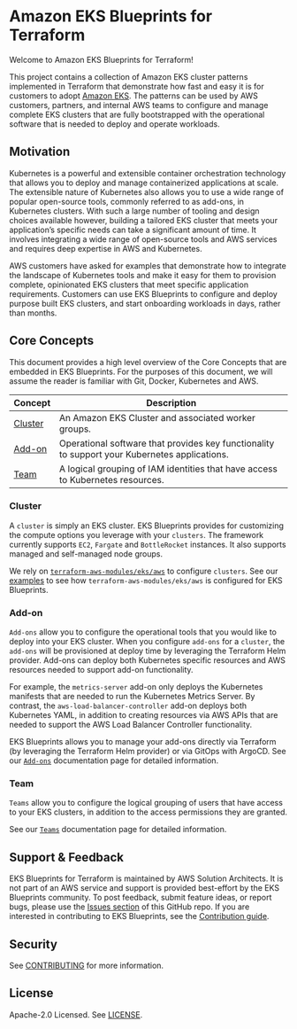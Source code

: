# Amazon EKS Blueprints for Terraform

Welcome to Amazon EKS Blueprints for Terraform!

This project contains a collection of Amazon EKS cluster patterns implemented in Terraform that demonstrate how fast and easy it is for customers to adopt [Amazon EKS](https://aws.amazon.com/eks/). The patterns can be used by AWS customers, partners, and internal AWS teams to configure and manage complete EKS clusters that are fully bootstrapped with the operational software that is needed to deploy and operate workloads.

## Motivation

Kubernetes is a powerful and extensible container orchestration technology that allows you to deploy and manage containerized applications at scale. The extensible nature of Kubernetes also allows you to use a wide range of popular open-source tools, commonly referred to as add-ons, in Kubernetes clusters. With such a large number of tooling and design choices available however, building a tailored EKS cluster that meets your application’s specific needs can take a significant amount of time. It involves integrating a wide range of open-source tools and AWS services and requires deep expertise in AWS and Kubernetes.

AWS customers have asked for examples that demonstrate how to integrate the landscape of Kubernetes tools and make it easy for them to provision complete, opinionated EKS clusters that meet specific application requirements. Customers can use EKS Blueprints to configure and deploy purpose built EKS clusters, and start onboarding workloads in days, rather than months.

## Core Concepts

This document provides a high level overview of the Core Concepts that are embedded in EKS Blueprints. For the purposes of this document, we will assume the reader is familiar with Git, Docker, Kubernetes and AWS.

| Concept                     | Description                                                                                   |
| --------------------------- | --------------------------------------------------------------------------------------------- |
| [Cluster](#cluster)         | An Amazon EKS Cluster and associated worker groups.                                           |
| [Add-on](#add-on)           | Operational software that provides key functionality to support your Kubernetes applications. |
| [Team](#team)               | A logical grouping of IAM identities that have access to Kubernetes resources.                |

### Cluster

A `cluster` is simply an EKS cluster. EKS Blueprints provides for customizing the compute options you leverage with your `clusters`. The framework currently supports `EC2`, `Fargate` and `BottleRocket` instances. It also supports managed and self-managed node groups.

We rely on [`terraform-aws-modules/eks/aws`](https://registry.terraform.io/modules/terraform-aws-modules/eks/aws/latest) to configure `clusters`. See our [examples](getting-started.md) to see how `terraform-aws-modules/eks/aws` is configured for EKS Blueprints.

### Add-on

`Add-ons` allow you to configure the operational tools that you would like to deploy into your EKS cluster. When you configure `add-ons` for a `cluster`, the `add-ons` will be provisioned at deploy time by leveraging the Terraform Helm provider. Add-ons can deploy both Kubernetes specific resources and AWS resources needed to support add-on functionality.

For example, the `metrics-server` add-on only deploys the Kubernetes manifests that are needed to run the Kubernetes Metrics Server. By contrast, the `aws-load-balancer-controller` add-on deploys both Kubernetes YAML, in addition to creating resources via AWS APIs that are needed to support the AWS Load Balancer Controller functionality.

EKS Blueprints allows you to manage your add-ons directly via Terraform (by leveraging the Terraform Helm provider) or via GitOps with ArgoCD. See our [`Add-ons`](https://aws-ia.github.io/terraform-aws-eks-blueprints-addons/main/) documentation page for detailed information.

### Team

`Teams` allow you to configure the logical grouping of users that have access to your EKS clusters, in addition to the access permissions they are granted.

See our [`Teams`](https://github.com/aws-ia/terraform-aws-eks-blueprints-teams) documentation page for detailed information.

## Support & Feedback

EKS Blueprints for Terraform is maintained by AWS Solution Architects. It is not part of an AWS service and support is provided best-effort by the EKS Blueprints community. To post feedback, submit feature ideas, or report bugs, please use the [Issues section](https://github.com/aws-ia/terraform-aws-eks-blueprints/issues) of this GitHub repo. If you are interested in contributing to EKS Blueprints, see the [Contribution guide](https://github.com/aws-ia/terraform-aws-eks-blueprints/blob/main/CONTRIBUTING.md).

## Security

See [CONTRIBUTING](CONTRIBUTING.md#security-issue-notifications) for more information.

## License

Apache-2.0 Licensed. See [LICENSE](https://github.com/aws-ia/terraform-aws-eks-blueprints/blob/main/LICENSE).
